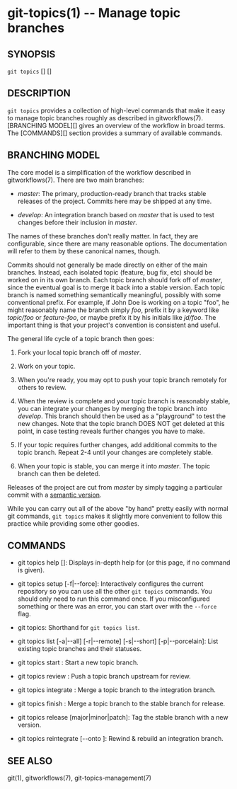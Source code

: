 # git-topics(1) -- Manage topic branches

## SYNOPSIS

`git topics` [<command>] [<options>]

## DESCRIPTION

`git topics` provides a collection of high-level commands that make it easy to
manage topic branches roughly as described in gitworkflows(7). [BRANCHING
MODEL][] gives an overview of the workflow in broad terms. The [COMMANDS][]
section provides a summary of available commands.

## BRANCHING MODEL

The core model is a simplification of the workflow described in
gitworkflows(7). There are two main branches:

* _master_:
  The primary, production-ready branch that tracks stable releases of the
  project. Commits here may be shipped at any time.

* _develop_:
  An integration branch based on _master_ that is used to test changes before
  their inclusion in _master_.

The names of these branches don't really matter. In fact, they are
configurable, since there are many reasonable options. The documentation will
refer to them by these canonical names, though.

Commits should not generally be made directly on either of the main branches.
Instead, each isolated topic (feature, bug fix, etc) should be worked on in its
own branch. Each topic branch should fork off of _master_, since the eventual
goal is to merge it back into a stable version. Each topic branch is named
something semantically meaningful, possibly with some conventional prefix. For
example, if John Doe is working on a topic "foo", he might reasonably name the
branch simply _foo_, prefix it by a keyword like _topic/foo_ or _feature-foo_,
or maybe prefix it by his initials like _jd/foo_. The important thing is that
your project's convention is consistent and useful.

The general life cycle of a topic branch then goes:

1. Fork your local topic branch off of _master_.

2. Work on your topic.

3. When you're ready, you may opt to push your topic branch remotely for others
   to review.

4. When the review is complete and your topic branch is reasonably stable, you
   can integrate your changes by merging the topic branch into _develop_. This
   branch should then be used as a "playground" to test the new changes. Note
   that the topic branch DOES NOT get deleted at this point, in case testing
   reveals further changes you have to make.

5. If your topic requires further changes, add additional commits to the topic
   branch. Repeat 2-4 until your changes are completely stable.

6. When your topic is stable, you can merge it into _master_. The topic branch
   can then be deleted.

Releases of the project are cut from _master_ by simply tagging a particular
commit with a [semantic version](http://semver.org/).

While you can carry out all of the above "by hand" pretty easily with normal
git commands, `git topics` makes it slightly more convenient to follow this
practice while providing some other goodies.

## COMMANDS

* git topics help [<command>]:
  Displays in-depth help for <command> (or this page, if no command is given).

* git topics setup [-f|--force]:
  Interactively configures the current repository so you can use all the other
  `git topics` commands. You should only need to run this command once. If you
  misconfigured something or there was an error, you can start over with the
  `--force` flag.

* git topics:
  Shorthand for `git topics list`.

* git topics list [-a|--all] [-r|--remote] [-s|--short] [-p|--porcelain]:
  List existing topic branches and their statuses.

* git topics start <topic>:
  Start a new topic branch.

* git topics review <topic>:
  Push a topic branch upstream for review.

* git topics integrate <topic>:
  Merge a topic branch to the integration branch.

* git topics finish <topic>:
  Merge a topic branch to the stable branch for release.

* git topics release [major|minor|patch]:
  Tag the stable branch with a new version.

* git topics reintegrate [--onto <branch>]:
  Rewind & rebuild an integration branch.

## SEE ALSO

git(1), gitworkflows(7), git-topics-management(7)
